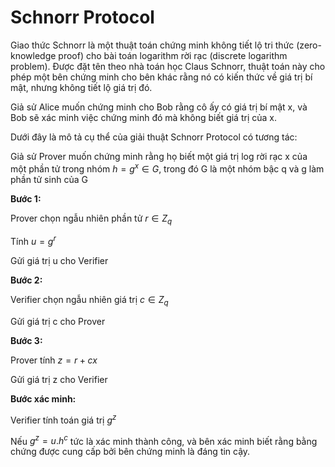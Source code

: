 # Schnorr Protocol

Giao thức Schnorr là một thuật toán chứng minh không tiết lộ tri thức (zero-knowledge proof) cho bài toán logarithm rời rạc (discrete logarithm problem). Được đặt tên theo nhà toán học Claus Schnorr, thuật toán này cho phép một bên chứng minh cho bên khác rằng nó có kiến thức về giá trị bí mật, nhưng không tiết lộ giá trị đó.

Giả sử Alice muốn chứng minh cho Bob rằng cô ấy có giá trị bí mật x, và Bob sẽ xác minh việc chứng minh đó mà không biết giá trị của x.

Dưới đây là mô tả cụ thể của giải thuật Schnorr Protocol có tương tác:

Giả sử Prover muốn chứng minh rằng họ biết một giá trị log rời rạc x của một phần tử trong nhóm $h=g^x \in G$, trong đó G là một nhóm bậc q và g làm phần tử sinh của G 

**Bước 1:**

Prover chọn ngẫu nhiên phần tử $r \in Z_{q}$

Tính $u = g^r$

Gửi giá trị u cho Verifier  

**Bước 2:**

Verifier chọn ngẫu nhiên giá trị $c \in Z_{q}$

Gửi giá trị c cho Prover  

**Bước 3:**

Prover tính $z = r + cx$

Gửi giá trị z cho Verifier 

**Bước xác minh:**

Verifier tính toán giá trị $g^z$

Nếu $g^z = u.h^c$ tức là xác minh thành công, và bên xác minh biết rằng bằng chứng được cung cấp bởi bên chứng minh là đáng tin cậy.
